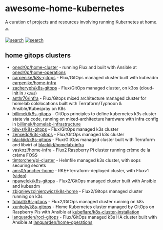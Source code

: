 # awesome-home-kubernetes

A curation of projects and resources  involving running Kubernetes at home. ⛵

[![search](https://img.shields.io/badge/search-repos-orange?style=for-the-badge)](https://github.com/search/advanced?q=repo%3Aonedr0p%2Fhome-cluster+repo%3Acarpenike%2Fk8s-gitops+repo%3Azacheryph%2Fk8s-gitops+repo%3Aanthr76%2Finfra+repo%3Abillimek%2Fk8s-gitops+repo%3Abjw-s%2Fk8s-gitops+repo%3Azenxedo%2Fk3s-gitops+repo%3Ablackjid%2Fk8s-gitops+repo%3Avaskozl%2Fhome-infra+repo%3Atimtorchen%2Fpi-cluster+repo%3Aams0%2Francher-home+repo%3Anpawelek%2Fk8s-gitops+repo%3Azbigniewzolnierowicz%2Fk8s-home+repo%3Afobiat%2Fk8s-gitops+repo%3Axunholy%2Fk8s-gitops+repo%3Alanquarden%2Froci-gitops&type=Code)
[![search](https://img.shields.io/badge/search-users-orange?style=for-the-badge)](https://github.com/search/advanced?q=user%3Aonedr0p+user%3Acarpenike+user%3Azacheryph+user%3Aanthr76+user%3Abillimek+user%3Abjw-s+user%3Azenxedo+user%3Ablackjid+user%3Avaskozl+user%3Atimtorchen+user%3Aams0+user%3Anpawelek+user%3Azbigniewzolnierowicz+user%3Afobiat+user%3Axunholy+user%3Alanquarden&type=Code)

## home gitops clusters

- [onedr0p/home-cluster](https://github.com/onedr0p/home-cluster) -   running Flux and built with Ansible at [onedr0p/home-operations](https://github.com/onedr0p/home-operations)
- [carpenike/k8s-gitops](https://github.com/carpenike/k8s-gitops) -   Flux/GitOps managed cluster built with kubeadm [carpenike/home-infra](https://github.com/carpenike/home-infra)
- [zacheryph/k8s-gitops](https://github.com/zacheryph/k8s-gitops) -   Flux/GitOps managed cluster, on k3os (cloud-init in `/k3os`)
- [anthr76/infra](https://github.com/anthr76/infra) - Flux/Gitops mixed architecture managed cluster for homelab cololocations built with Terraform/Typhoon & Ansible/Kubespray on K8s
- [billimek/k8s-gitops](https://github.com/billimek/k8s-gitops) - GitOps principles to define kubernetes k3s cluster state via code, running on mixed-architecture hardware with infra config in [billimek/homelab-infrastructure](https://github.com/billimek/homelab-infrastructure)
- [bjw-s/k8s-gitops](https://github.com/bjw-s/k8s-gitops) -   Flux/GitOps managed k3s cluster
- [zenxedo/k3s-gitops](https://github.com/zenxedo/k3s-gitops) - Flux/GitOps managed k3s cluster
- [blackjid/k8s-gitops](https://github.com/blackjid/k8s-gitops) -   Flux/GitOps managed cluster built with Terraform and libvirt at [blackjid/homelab-infra](https://github.com/blackjid/homelab-infra)
- [vaskozl/home-infra](https://github.com/Vaskozl/home-infra) -   Flux2 Raspberry Pi cluster running crème de la crème FOSS
- [timtorchen/pi-cluster](https://github.com/timtorChen/pi-cluster) - Helmfile managed k3s cluster, with sops securing secrets
- [ams0/rancher-home](https://github.com/ams0/rancher-home) - RKE+Terraform-deployed cluster, with Fluxv1 ([video](https://www.youtube.com/watch?v=JrBo3UCe6ds&t=1375s))
- [npawelek/k8s-gitops](https://github.com/npawelek/k8s-gitops) - Flux2/GitOps managed cluster built with Ansible and kubeadm
- [zbigniewzolnierowicz/k8s-home](https://github.com/zbigniewzolnierowicz/k8s-home) - Flux2/Gitops managed cluster running on k3s
- [fobiat/k8s-gitops](https://github.com/fobiat/k8s-gitops) -  Flux2/GitOps managed cluster running on k8s
- [xunholy/k8s-gitops](https://github.com/xunholy/k8s-gitops) - Home Kubernetes cluster managed by GitOps on Raspberry Pis with Ansible at [kubeflare/k8s-cluster-installation](https://github.com/raspbernetes/k8s-cluster-installation)
- [lanquarden/roci-gitops](https://github.com/lanquarden/roci-gitops) - Flux/GitOps managed k3s HA cluster built with Ansible at [lanquarden/home-operations](https://github.com/lanquarden/home-operations)
